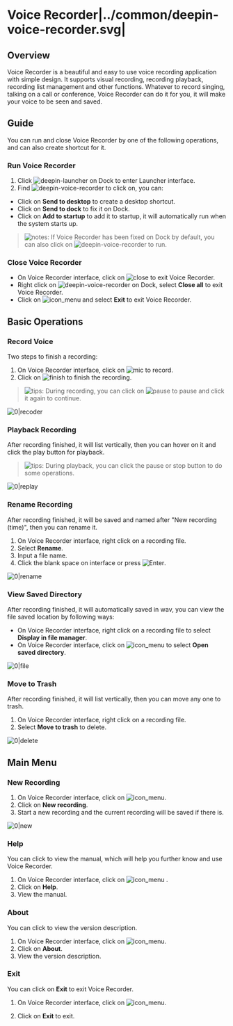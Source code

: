 # Voice Recorder|../common/deepin-voice-recorder.svg|

## Overview

Voice Recorder is a beautiful and easy to use voice recording application with simple design. It supports visual recording, recording playback, recording list management and other functions. Whatever to record singing, talking on a call or conference, Voice Recorder can do it for you, it will make your voice to be seen and saved.

## Guide

You can run and close Voice Recorder by one of the following operations, and can also create shortcut for it.

### Run Voice Recorder

1. Click ![deepin-launcher](icon/deepin-launcher.svg) on Dock to enter Launcher interface.
2. Find ![deepin-voice-recorder](icon/deepin-voice-recorder.svg) to click on, you can:

 - Click on **Send to desktop** to create a desktop shortcut.
 - Click on **Send to dock** to fix it on Dock.
 - Click on **Add to startup** to add it to startup, it will automatically run when the system starts up.

> ![notes](icon/notes.svg): If Voice Recorder has been fixed on Dock by default, you can also click on ![deepin-voice-recorder](icon/deepin-voice-recorder.svg) to run.

### Close Voice Recorder

- On Voice Recorder interface, click on ![close](icon/close_icon.svg) to exit Voice Recorder.
- Right click on ![deepin-voice-recorder](icon/deepin-voice-recorder.svg) on Dock, select **Close all** to exit Voice Recorder.
- Click on ![icon_menu](icon/icon_menu.svg) and select **Exit** to exit Voice Recorder.

## Basic Operations

### Record Voice

Two steps to finish a recording:

1. On Voice Recorder interface, click on ![mic](icon/mic.svg) to record.
2. Click on ![finish](icon/finish.svg) to finish the recording.

> ![tips](icon/tips.svg): During recording, you can click on ![pause](icon/pause.svg) to pause and click it again to continue.

![0|recoder](jpg/recorder.jpg)

### Playback Recording

After recording finished, it will list vertically, then you can hover on it and click the play button for playback.

> ![tips](icon/tips.svg): During playback, you can click the pause or stop button to do some operations.

![0|replay](jpg/replay.jpg)

### Rename Recording

After recording finished, it will be saved and named after "New recording (time)", then you can rename it.

1. On Voice Recorder interface, right click on a recording file.
2. Select **Rename**.
3. Input a file name.
4. Click the blank space on interface or press ![Enter](icon/Enter.svg).

![0|rename](jpg/rename.jpg)

### View Saved Directory

After recording finished, it will automatically saved in wav, you can view the file saved location by following ways:

- On Voice Recorder interface, right click on a recording file to select **Display in file manager**.
- On Voice Recorder interface, click on ![icon_menu](icon/icon_menu.svg) to select **Open saved directory**.

![0|file](jpg/file.jpg)

### Move to Trash

After recording finished, it will list vertically, then you can move any one to trash.

1. On Voice Recorder interface, right click on a recording file.
2. Select **Move to trash** to delete.

![0|delete](jpg/delete.jpg)

## Main Menu

### New Recording

1. On Voice Recorder interface, click on ![icon_menu](icon/icon_menu.svg).
2. Click on **New recording**.
3. Start a new recording and the current recording will be saved if there is.

![0|new](jpg/new.png)

### Help

You can click to view the manual, which will help you further know and use Voice Recorder.

1. On Voice Recorder interface, click on ![icon_menu](icon/icon_menu.svg) .
2. Click on **Help**.
3. View the manual.




### About

You can click to view the version description.

1. On Voice Recorder interface, click on ![icon_menu](icon/icon_menu.svg).
2. Click on **About**.
3. View the version description.



### Exit

You can click on **Exit** to exit Voice Recorder.

1. On Voice Recorder interface, click on ![icon_menu](icon/icon_menu.svg).

2. Click on **Exit** to exit.
